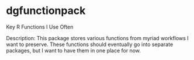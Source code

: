 # dgfunctionpack
Key R Functions I Use Often


Description: This package stores various functions from myriad workflows I want to preserve.
These functions should eventually go into separate packages, but I want to have them in one place for now.
